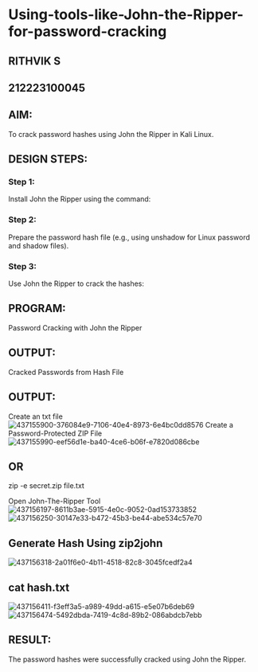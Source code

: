 # Using-tools-like-John-the-Ripper-for-password-cracking
## RITHVIK S
## 212223100045
## AIM:
To crack password hashes using John the Ripper in Kali Linux.

## DESIGN STEPS:
### Step 1:
Install John the Ripper using the command:

### Step 2:
Prepare the password hash file (e.g., using unshadow for Linux password and shadow files).


### Step 3:
Use John the Ripper to crack the hashes:

## PROGRAM:
Password Cracking with John the Ripper

## OUTPUT:
Cracked Passwords from Hash File

## OUTPUT:
Create an txt file
![437155900-376084e9-7106-40e4-8973-6e4bc0dd8576](https://github.com/user-attachments/assets/03d72347-fcf8-41d1-9e00-9aba981a9475)
Create a Password-Protected ZIP File
![437155990-eef56d1e-ba40-4ce6-b06f-e7820d086cbe](https://github.com/user-attachments/assets/ea76f73b-ec46-4ed6-b705-4e7aa3148b95)
## OR
zip -e secret.zip file.txt

Open John-The-Ripper Tool
![437156197-8611b3ae-5915-4e0c-9052-0ad153733852](https://github.com/user-attachments/assets/24152433-ef91-40e2-b1fc-3d2ba9c8b14c)
![437156250-30147e33-b472-45b3-be44-abe534c57e70](https://github.com/user-attachments/assets/9f6cbb3b-bdfc-4de0-98ae-96006722dd74)
## Generate Hash Using zip2john
![437156318-2a01f6e0-4b11-4518-82c8-3045fcedf2a4](https://github.com/user-attachments/assets/9d031bf5-9e0e-4142-a471-5f02329f0f3a)
## cat hash.txt
![437156411-f3eff3a5-a989-49dd-a615-e5e07b6deb69](https://github.com/user-attachments/assets/caad05e5-97be-41b4-9910-98c221edcb39)
![437156474-5492dbda-7419-4c8d-89b2-086abdcb7ebb](https://github.com/user-attachments/assets/dc8d4a0f-1d45-46c0-9d68-b62ace4f8821)


## RESULT:
The password hashes were successfully cracked using John the Ripper.


